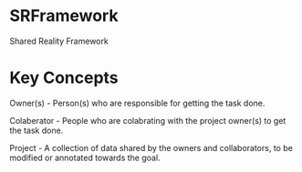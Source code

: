 SRFramework
===========

Shared Reality Framework

Key Concepts
============

Owner(s) - Person(s) who are responsible for getting the task done.

Colaberator - People who are colabrating with the project owner(s) to get 
              the task done.
              
Project - A collection of data shared by the owners and collaborators, to be 
          modified or annotated towards the goal.

